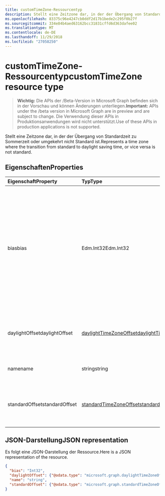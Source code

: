 ```yaml
---
title: customTimeZone-Ressourcentyp
description: Stellt eine Zeitzone dar, in der der Übergang von Standardzeit zu Sommerzeit oder umgekehrt nicht Standard ist.
ms.openlocfilehash: 83375c96e4247cb0ddf2d17b1bede2c295f0b27f
ms.sourcegitcommit: 334e84b4aed63162bcc31831cffd6d363dafee02
ms.translationtype: MT
ms.contentlocale: de-DE
ms.lasthandoff: 11/29/2018
ms.locfileid: "27058250"
---
```

# <a name="customtimezone-resource-type"></a><span data-ttu-id="b1563-103">customTimeZone-Ressourcentyp</span><span class="sxs-lookup"><span data-stu-id="b1563-103">customTimeZone resource type</span></span>

> <span data-ttu-id="b1563-104">**Wichtig:** Die APIs der /Beta-Version in Microsoft Graph befinden sich in der Vorschau und können Änderungen unterliegen.</span><span class="sxs-lookup"><span data-stu-id="b1563-104">**Important:** APIs under the /beta version in Microsoft Graph are in preview and are subject to change.</span></span> <span data-ttu-id="b1563-105">Die Verwendung dieser APIs in Produktionsanwendungen wird nicht unterstützt.</span><span class="sxs-lookup"><span data-stu-id="b1563-105">Use of these APIs in production applications is not supported.</span></span>

<span data-ttu-id="b1563-106">Stellt eine Zeitzone dar, in der der Übergang von Standardzeit zu Sommerzeit oder umgekehrt nicht Standard ist.</span><span class="sxs-lookup"><span data-stu-id="b1563-106">Represents a time zone where the transition from standard to daylight saving time, or vice versa is not standard.</span></span>


## <a name="properties"></a><span data-ttu-id="b1563-107">Eigenschaften</span><span class="sxs-lookup"><span data-stu-id="b1563-107">Properties</span></span>
| <span data-ttu-id="b1563-108">Eigenschaft</span><span class="sxs-lookup"><span data-stu-id="b1563-108">Property</span></span>     | <span data-ttu-id="b1563-109">Typ</span><span class="sxs-lookup"><span data-stu-id="b1563-109">Type</span></span>   |<span data-ttu-id="b1563-110">Beschreibung</span><span class="sxs-lookup"><span data-stu-id="b1563-110">Description</span></span>|
|:---------------|:--------|:----------|
| <span data-ttu-id="b1563-111">bias</span><span class="sxs-lookup"><span data-stu-id="b1563-111">bias</span></span> | <span data-ttu-id="b1563-112">Edm.Int32</span><span class="sxs-lookup"><span data-stu-id="b1563-112">Edm.Int32</span></span> | <span data-ttu-id="b1563-113">Der Zeitversatz der Zeitzone von der Koordinierten Weltzeit (UTC).</span><span class="sxs-lookup"><span data-stu-id="b1563-113">The time offset of the time zone from Coordinated Universal Time (UTC).</span></span> <span data-ttu-id="b1563-114">Dieser Wert wird in Minuten angegeben.</span><span class="sxs-lookup"><span data-stu-id="b1563-114">This value is in minutes.</span></span><span data-ttu-id="b1563-115">Zeitzonen, die der UTC voraus sind, haben einen positiven Versatz; Zeitzonen, die hinter der UTC liegen, haben einen negativen Versatz.</span><span class="sxs-lookup"><span data-stu-id="b1563-115"> Time zones that are ahead of UTC have a positive offset; time zones that are behind UTC have a negative offset.</span></span>|
| <span data-ttu-id="b1563-116">daylightOffset</span><span class="sxs-lookup"><span data-stu-id="b1563-116">daylightOffset</span></span> | [<span data-ttu-id="b1563-117">daylightTimeZoneOffset</span><span class="sxs-lookup"><span data-stu-id="b1563-117">daylightTimeZoneOffset</span></span>](daylighttimezoneoffset.md) | <span data-ttu-id="b1563-118">Gibt an, wann die Zeitzone von Standardzeit in Sommerzeit wechselt.</span><span class="sxs-lookup"><span data-stu-id="b1563-118">Specifies when the time zone switches from standard time to daylight saving time.</span></span> |
| <span data-ttu-id="b1563-119">name</span><span class="sxs-lookup"><span data-stu-id="b1563-119">name</span></span> | <span data-ttu-id="b1563-120">string</span><span class="sxs-lookup"><span data-stu-id="b1563-120">string</span></span> | <span data-ttu-id="b1563-121">Der Name der benutzerdefinierten Zeitzone.</span><span class="sxs-lookup"><span data-stu-id="b1563-121">The name of the custom time zone.</span></span> |
| <span data-ttu-id="b1563-122">standardOffset</span><span class="sxs-lookup"><span data-stu-id="b1563-122">standardOffset</span></span> | [<span data-ttu-id="b1563-123">standardTimeZoneOffset</span><span class="sxs-lookup"><span data-stu-id="b1563-123">standardTimeZoneOffset</span></span>](standardtimezoneoffset.md) | <span data-ttu-id="b1563-124">Gibt an, wann die Zeitzone von Sommerzeit in Standardzeit wechselt.</span><span class="sxs-lookup"><span data-stu-id="b1563-124">Specifies when the time zone switches from daylight saving time to standard time.</span></span> |


## <a name="json-representation"></a><span data-ttu-id="b1563-125">JSON-Darstellung</span><span class="sxs-lookup"><span data-stu-id="b1563-125">JSON representation</span></span>

<span data-ttu-id="b1563-126">Es folgt eine JSON-Darstellung der Ressource.</span><span class="sxs-lookup"><span data-stu-id="b1563-126">Here is a JSON representation of the resource.</span></span>

<!-- {
  "blockType": "resource",
  "optionalProperties": [

  ],
  "@odata.type": "microsoft.graph.customTimeZone"
}-->

```json
{
  "bias": "Int32",
  "daylightOffset": {"@odata.type": "microsoft.graph.daylightTimeZoneOffset"},
  "name": "string",
  "standardOffset": {"@odata.type": "microsoft.graph.standardTimeZoneOffset"}
}

```

<!-- uuid: 8fcb5dbc-d5aa-4681-8e31-b001d5168d79
2015-10-25 14:57:30 UTC -->
<!-- {
  "type": "#page.annotation",
  "description": "customTimeZone resource",
  "keywords": "",
  "section": "documentation",
  "tocPath": ""
}-->